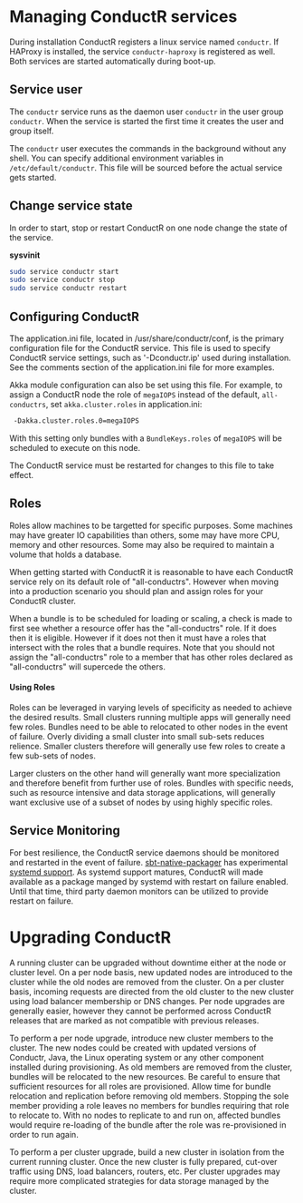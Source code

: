 # Managing ConductR services

During installation ConductR registers a linux service named `conductr`. If HAProxy is installed, the service `conductr-haproxy` is registered as well. Both services are started automatically during boot-up.

## Service user
The `conductr` service runs as the daemon user `conductr` in the user group `conductr`. When the service is started the first time it creates the user and group itself.

The `conductr` user executes the commands in the background without any shell. You can specify additional environment variables in `/etc/default/conductr`. This file will be sourced before the actual service gets started.


## Change service state

In order to start, stop or restart ConductR on one node change the state of the service.

**sysvinit**

```bash
sudo service conductr start
sudo service conductr stop
sudo service conductr restart
```

## Configuring ConductR

The application.ini file, located in /usr/share/conductr/conf, is the primary configuration file for the ConductR service. This file is used to specify ConductR service settings, such as '-Dconductr.ip' used during installation. See the comments section of the application.ini file for more examples.

Akka module configuration can also be set using this file. For example, to assign a ConductR node the role of `megaIOPS` instead of the default, `all-conductrs`, set `akka.cluster.roles` in application.ini:

```bash
 -Dakka.cluster.roles.0=megaIOPS
 ```
With this setting only bundles with a `BundleKeys.roles` of `megaIOPS` will be scheduled to execute on this node.

The ConductR service must be restarted for changes to this file to take effect.

## Roles

Roles allow machines to be targetted for specific purposes. Some machines may have greater IO capabilities than others, some may have more CPU, memory and other resources. Some may also be required to maintain a volume that holds a database.

When getting started with ConductR it is reasonable to have each ConductR service rely on its default role of "all-conductrs". However when moving into a production scenario you should plan and assign roles for your ConductR cluster.

When a bundle is to be scheduled for loading or scaling, a check is made to first see whether a resource offer has the "all-conductrs" role. If it does then it is eligible. However if it does not then it must have a roles that intersect with the roles that a bundle requires. Note that you should not assign the "all-conductrs" role to a member that has other roles declared as "all-conductrs" will supercede the others.

#### Using Roles

Roles can be leveraged in varying levels of specificity as needed to achieve the desired results. Small clusters running multiple apps will generally need few roles. Bundles need to be able to relocated to other nodes in the event of failure. Overly dividing a small cluster into small sub-sets reduces relience.  Smaller clusters therefore will generally use few roles to create a few sub-sets of nodes.

Larger clusters on the other hand will generally want more specialization and therefore benefit from further use of roles. Bundles with specific needs, such as resource intensive and data storage applications, will generally want exclusive use of a subset of nodes by using highly specific roles.

## Service Monitoring

For best resilience, the ConductR service daemons should be monitored and restarted in the event of failure. [sbt-native-packager](https://github.com/sbt/sbt-native-packager) has experimental [systemd support](http://www.scala-sbt.org/sbt-native-packager/archetypes/java_server/customize.html#systemd-support). As systemd support matures, ConductR will made available as a package manged by systemd with restart on failure enabled. Until that time, third party daemon monitors can be utilized to provide restart on failure.

# Upgrading ConductR

A running cluster can be upgraded without downtime either at the node or cluster level. On a per node basis, new updated nodes are introduced to the cluster while the old nodes are removed from the cluster. On a per cluster basis, incoming requests are directed from the old cluster to the new cluster using load balancer membership or DNS changes. Per node upgrades are generally easier, however they cannot be performed across ConductR releases that are marked as not compatible with previous releases.

To perform a per node upgrade, introduce new cluster members to the cluster. The new nodes could be created with updated versions of Conductr, Java, the Linux operating system or any other component installed during provisioning. As old members are removed from the cluster, bundles will be relocated to the new resources. Be careful to ensure that sufficient resources for all roles are provisioned. Allow time for bundle relocation and replication before removing old members. Stopping the sole member providing a role leaves no members for bundles requiring that role to relocate to. With no nodes to replicate to and run on, affected bundles would require re-loading of the bundle after the role was re-provisioned in order to run again.

To perform a per cluster upgrade, build a new cluster in isolation from the current running cluster. Once the new cluster is fully prepared, cut-over traffic using DNS, load balancers, routers, etc. Per cluster upgrades may require more complicated strategies for data storage managed by the cluster.
